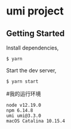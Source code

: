 # umi project

## Getting Started

Install dependencies,

```bash
$ yarn
```

Start the dev server,

```bash
$ yarn start
```
#我的运行环境
```
node v12.19.0
npm 6.14.8
umi umi@3.3.0
macOS Catalina 10.15.4
```



